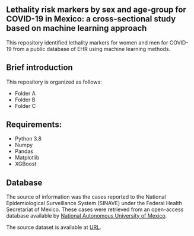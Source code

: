 ## Lethality risk markers by sex and age-group for COVID-19 in Mexico: a cross-sectional study based on machine learning approach

This repository identified lethality markers for women and men for COVID-19 from a public database of EHR using machine learning methods.

## Brief introduction
This repository is organized as follows:
* Folder A
* Folder B
* Folder C

## Requirements:
* Python 3.8
* Numpy
* Pandas
* Matplotlib
* XGBoost

## Database

The source of information was the cases reported to the National Epidemiological Surveillance System (SINAVE) under the Federal Health Secretariat of Mexico. These cases were retrieved from an open-access database available by [National Autonomous University of Mexico](https://www.unam.mx/). 

The source dataset is available at [URL](http://covid-19.iimas.unam.mx/).
